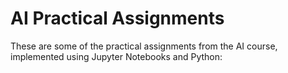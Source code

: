 # AI Practical Assignments
These are some of the practical assignments from the AI course, implemented using Jupyter Notebooks and
Python:

